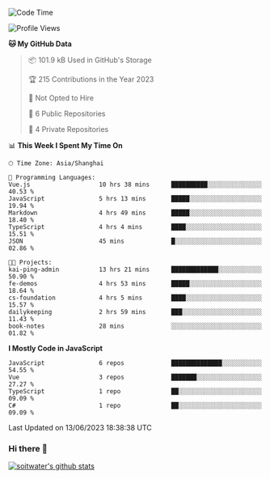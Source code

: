 <!--START_SECTION:waka-->
![Code Time](http://img.shields.io/badge/Code%20Time-2%2C114%20hrs%2029%20mins-blue)

![Profile Views](http://img.shields.io/badge/Profile%20Views-0-blue)

**🐱 My GitHub Data** 

> 📦 101.9 kB Used in GitHub's Storage 
 > 
> 🏆 215 Contributions in the Year 2023
 > 
> 🚫 Not Opted to Hire
 > 
> 📜 6 Public Repositories 
 > 
> 🔑 4 Private Repositories 
 > 
📊 **This Week I Spent My Time On** 

```text
🕑︎ Time Zone: Asia/Shanghai

💬 Programming Languages: 
Vue.js                   10 hrs 38 mins      ██████████░░░░░░░░░░░░░░░   40.53 % 
JavaScript               5 hrs 13 mins       █████░░░░░░░░░░░░░░░░░░░░   19.94 % 
Markdown                 4 hrs 49 mins       █████░░░░░░░░░░░░░░░░░░░░   18.40 % 
TypeScript               4 hrs 4 mins        ████░░░░░░░░░░░░░░░░░░░░░   15.51 % 
JSON                     45 mins             █░░░░░░░░░░░░░░░░░░░░░░░░   02.86 % 

🐱‍💻 Projects: 
kai-ping-admin           13 hrs 21 mins      █████████████░░░░░░░░░░░░   50.90 % 
fe-demos                 4 hrs 53 mins       █████░░░░░░░░░░░░░░░░░░░░   18.64 % 
cs-foundation            4 hrs 5 mins        ████░░░░░░░░░░░░░░░░░░░░░   15.57 % 
dailykeeping             2 hrs 59 mins       ███░░░░░░░░░░░░░░░░░░░░░░   11.43 % 
book-notes               28 mins             ░░░░░░░░░░░░░░░░░░░░░░░░░   01.82 % 
```

**I Mostly Code in JavaScript** 

```text
JavaScript               6 repos             ██████████████░░░░░░░░░░░   54.55 % 
Vue                      3 repos             ███████░░░░░░░░░░░░░░░░░░   27.27 % 
TypeScript               1 repo              ██░░░░░░░░░░░░░░░░░░░░░░░   09.09 % 
C#                       1 repo              ██░░░░░░░░░░░░░░░░░░░░░░░   09.09 % 
```




 Last Updated on 13/06/2023 18:38:38 UTC
<!--END_SECTION:waka-->

### Hi there 👋
[![soitwater's github stats](https://github-readme-stats.vercel.app/api?username=soitwater)](https://github.com/soitwater/github-readme-stats)
